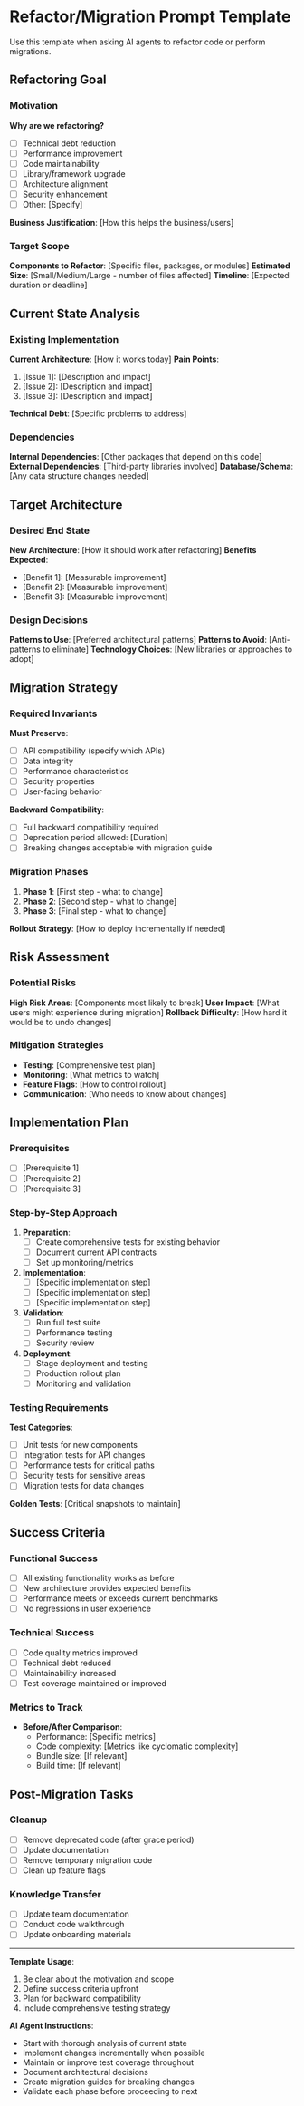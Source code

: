 # Refactor/Migration Prompt Template

Use this template when asking AI agents to refactor code or perform migrations.

## Refactoring Goal

### Motivation
**Why are we refactoring?**
- [ ] Technical debt reduction
- [ ] Performance improvement
- [ ] Code maintainability
- [ ] Library/framework upgrade
- [ ] Architecture alignment
- [ ] Security enhancement
- [ ] Other: [Specify]

**Business Justification**: [How this helps the business/users]

### Target Scope
**Components to Refactor**: [Specific files, packages, or modules]
**Estimated Size**: [Small/Medium/Large - number of files affected]
**Timeline**: [Expected duration or deadline]

## Current State Analysis

### Existing Implementation
**Current Architecture**: [How it works today]
**Pain Points**: 
1. [Issue 1]: [Description and impact]
2. [Issue 2]: [Description and impact]
3. [Issue 3]: [Description and impact]

**Technical Debt**: [Specific problems to address]

### Dependencies
**Internal Dependencies**: [Other packages that depend on this code]
**External Dependencies**: [Third-party libraries involved]
**Database/Schema**: [Any data structure changes needed]

## Target Architecture

### Desired End State
**New Architecture**: [How it should work after refactoring]
**Benefits Expected**:
- [Benefit 1]: [Measurable improvement]
- [Benefit 2]: [Measurable improvement]
- [Benefit 3]: [Measurable improvement]

### Design Decisions
**Patterns to Use**: [Preferred architectural patterns]
**Patterns to Avoid**: [Anti-patterns to eliminate]
**Technology Choices**: [New libraries or approaches to adopt]

## Migration Strategy

### Required Invariants
**Must Preserve**:
- [ ] API compatibility (specify which APIs)
- [ ] Data integrity
- [ ] Performance characteristics
- [ ] Security properties
- [ ] User-facing behavior

**Backward Compatibility**:
- [ ] Full backward compatibility required
- [ ] Deprecation period allowed: [Duration]
- [ ] Breaking changes acceptable with migration guide

### Migration Phases
1. **Phase 1**: [First step - what to change]
2. **Phase 2**: [Second step - what to change]
3. **Phase 3**: [Final step - what to change]

**Rollout Strategy**: [How to deploy incrementally if needed]

## Risk Assessment

### Potential Risks
**High Risk Areas**: [Components most likely to break]
**User Impact**: [What users might experience during migration]
**Rollback Difficulty**: [How hard it would be to undo changes]

### Mitigation Strategies
- **Testing**: [Comprehensive test plan]
- **Monitoring**: [What metrics to watch]
- **Feature Flags**: [How to control rollout]
- **Communication**: [Who needs to know about changes]

## Implementation Plan

### Prerequisites
- [ ] [Prerequisite 1]
- [ ] [Prerequisite 2]
- [ ] [Prerequisite 3]

### Step-by-Step Approach
1. **Preparation**:
   - [ ] Create comprehensive tests for existing behavior
   - [ ] Document current API contracts
   - [ ] Set up monitoring/metrics

2. **Implementation**:
   - [ ] [Specific implementation step]
   - [ ] [Specific implementation step]
   - [ ] [Specific implementation step]

3. **Validation**:
   - [ ] Run full test suite
   - [ ] Performance testing
   - [ ] Security review

4. **Deployment**:
   - [ ] Stage deployment and testing
   - [ ] Production rollout plan
   - [ ] Monitoring and validation

### Testing Requirements
**Test Categories**:
- [ ] Unit tests for new components
- [ ] Integration tests for API changes
- [ ] Performance tests for critical paths
- [ ] Security tests for sensitive areas
- [ ] Migration tests for data changes

**Golden Tests**: [Critical snapshots to maintain]

## Success Criteria

### Functional Success
- [ ] All existing functionality works as before
- [ ] New architecture provides expected benefits
- [ ] Performance meets or exceeds current benchmarks
- [ ] No regressions in user experience

### Technical Success
- [ ] Code quality metrics improved
- [ ] Technical debt reduced
- [ ] Maintainability increased
- [ ] Test coverage maintained or improved

### Metrics to Track
- **Before/After Comparison**:
  - Performance: [Specific metrics]
  - Code complexity: [Metrics like cyclomatic complexity]
  - Bundle size: [If relevant]
  - Build time: [If relevant]

## Post-Migration Tasks

### Cleanup
- [ ] Remove deprecated code (after grace period)
- [ ] Update documentation
- [ ] Remove temporary migration code
- [ ] Clean up feature flags

### Knowledge Transfer
- [ ] Update team documentation
- [ ] Conduct code walkthrough
- [ ] Update onboarding materials

---

**Template Usage**:
1. Be clear about the motivation and scope
2. Define success criteria upfront
3. Plan for backward compatibility
4. Include comprehensive testing strategy

**AI Agent Instructions**:
- Start with thorough analysis of current state
- Implement changes incrementally when possible
- Maintain or improve test coverage throughout
- Document architectural decisions
- Create migration guides for breaking changes
- Validate each phase before proceeding to next
